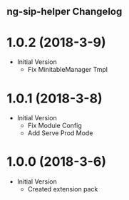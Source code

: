 ## ng-sip-helper Changelog

# 1.0.2 (2018-3-9)

* Initial Version
  * Fix MinitableManager Tmpl

# 1.0.1 (2018-3-8)

* Initial Version
  * Fix Module Config
  * Add Serve Prod Mode

# 1.0.0 (2018-3-6)

* Initial Version
  * Created extension pack
